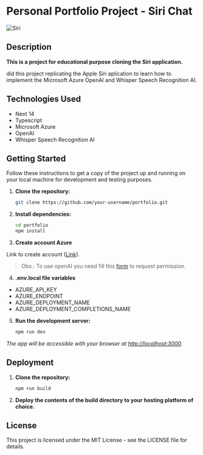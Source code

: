 # Personal Portfolio Project - Siri Chat

![Siri](https://github.com/ilgarcia/Portfolio-SiriChat/assets/60369262/1f1d257a-3148-4f2b-82e7-0ea7d9fe840b)

## Description

**This is a project for educational purpose cloning the Siri application.**

did this project replicating the Apple Siri aplication to learn how to implement the Microsoft Azure OpenAI and Whisper Speech Recognition AI.

## Technologies Used

- Next 14
- Typescript
- Microsoft Azure
- OpenAI
- Whisper Speech Recognition AI

## Getting Started

Follow these instructions to get a copy of the project up and running on your local machine for development and testing purposes.

1. **Clone the repository:**

   ```bash
   git clone https://github.com/your-username/portfolio.git
   ```
   
2. **Install dependencies:**

   ```bash
   cd portfolio
   npm install
   ```

3. **Create account Azure**

Link to create account ([Link](https://azure.microsoft.com/)).
   
> Obs.: To use openAI you need fill this [form](https://azure.microsoft.com/pt-pt/products/ai-services/openai-service/) to request permission.  

4. **.env.local file variables**

  - AZURE_API_KEY
  - AZURE_ENDPOINT
  - AZURE_DEPLOYMENT_NAME
  - AZURE_DEPLOYMENT_COMPLETIONS_NAME

5. **Run the development server:**

   ```bash
   npm run dev
   ```

*The app will be accessible with your browser at [http://localhost:3000](http://localhost:3000).*

## Deployment

1. **Clone the repository:**

   ```bash
   npm run build
   ```
   
3. **Deploy the contents of the build directory to your hosting platform of choice.**

## License

This project is licensed under the MIT License - see the LICENSE file for details.
